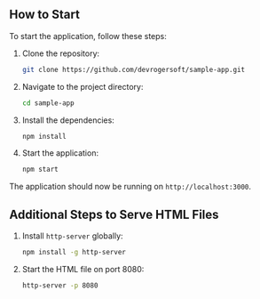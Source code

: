 ## How to Start
To start the application, follow these steps:

1. Clone the repository:
    ```bash
    git clone https://github.com/devrogersoft/sample-app.git
    ```
2. Navigate to the project directory:
    ```bash
    cd sample-app
    ```
3. Install the dependencies:
    ```bash
    npm install
    ```
4. Start the application:
    ```bash
    npm start
    ```

The application should now be running on `http://localhost:3000`.

## Additional Steps to Serve HTML Files

1. Install `http-server` globally:
    ```bash
    npm install -g http-server
    ```

2. Start the HTML file on port 8080:
    ```bash
    http-server -p 8080
    ```
